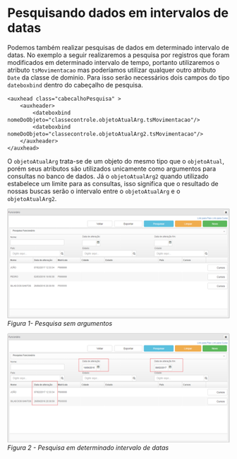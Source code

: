 # Pesquisando dados em intervalos de datas


Podemos também realizar pesquisas de dados em determinado intervalo de datas. No exemplo a seguir realizaremos a pesquisa por registros que foram modificados em determinado intervalo de tempo, portanto utilizaremos o atributo ``tsMovimentacao`` mas poderíamos utilizar qualquer outro atributo ``Date`` da classe de dominio.
Para isso serão necessários dois campos do tipo ``dateboxbind`` dentro do cabeçalho de pesquisa.

	<auxhead class="cabecalhoPesquisa" >
		<auxheader>
			<dateboxbind nomeDoObjeto="classecontrole.objetoAtualArg.tsMovimentacao"/>
			<dateboxbind nomeDoObjeto="classecontrole.objetoAtualArg2.tsMovimentacao"/>
		</auxheader>
	</auxhead>

O ``objetoAtualArg`` trata-se de um objeto do mesmo tipo que o ``objetoAtual``, porém seus atributos são utilizados unicamente como argumentos para consultas no banco de dados. 
Já o ``objetoAtualArg2`` quando utilizado estabelece um limite para as consultas, isso significa que o resultado de nossas buscas serão o intervalo entre o ``objetoAtualArg`` e o ``objetoAtualArg2``.


![](imagens/pesquisando_dados_em_intervalos_de_datas_1.png)
*Figura 1- Pesquisa sem argumentos*
 
![](imagens/pesquisando_dados_em_intervalos_de_datas_2.png)
*Figura 2 - Pesquisa em determinado intervalo de datas*

